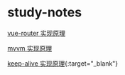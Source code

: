 # study-notes

[vue-router 实现原理](https://github.com/sunny586/study-notes/blob/master/vue/vue-router.md)

[mvvm 实现原理](https://github.com/sunny586/study-notes/blob/master/vue/mvvm.md)

[keep-alive 实现原理](https://ustbhuangyi.github.io/vue-analysis/extend/keep-alive.html#%E5%86%85%E7%BD%AE%E7%BB%84%E4%BB%B6){:target="_blank"}
